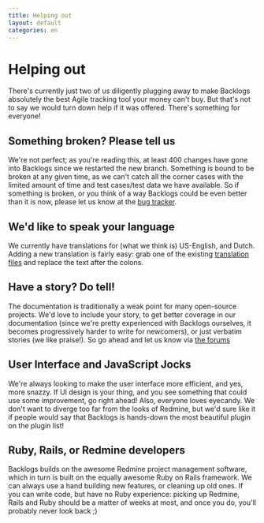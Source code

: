 ```yaml
---
title: Helping out
layout: default
categories: en
---
```

# Helping out

There's currently just two of us diligently plugging away to make Backlogs absolutely the best Agile tracking tool your money can't buy. But that's not to say we would turn down help if it was offered. There's something for everyone!

## Something broken? Please tell us

We're not perfect; as you're reading this, at least 400 changes have gone into Backlogs since we restarted the new branch. Something is bound to be broken at any given time, as we can't catch all the corner cases with the limited amount of time and test cases/test data we have available. So if something is broken, or you think of a way Backlogs could be even better than it is now, please let us know at the [bug tracker](http://backlogsplugin.morphexchange.com/projects/redmine-backlogs/issues/new).

## We'd like to speak your language

We currently have translations for (what we think is) US-English, and Dutch. Adding a new translation is fairly easy: grab one of the existing [translation files](http://github.com/relaxdiego/redmine_backlogs/tree/master/config/locales/) and replace the text after the colons.

## Have a story? Do tell!

The documentation is traditionally a weak point for many open-source projects. We'd love to include your story, to get better coverage in our documentation (since we're pretty experienced with Backlogs ourselves, it becomes progressively harder to write for newcomers), or just verbatim stories (we like praise!). So go ahead and let us know via [the forums](http://backlogsplugin.morphexchange.com/projects/redmine-backlogs/boards)

## User Interface and JavaScript Jocks

We're always looking to make the user interface more efficient, and yes, more snazzy. If UI design is your thing, and you see something that could use some improvement, go right ahead! Also, everyone loves eyecandy. We don't want to diverge too far from the looks of Redmine, but we'd sure like it if people would say that Backlogs is hands-down the most beautiful plugin on the plugin list!

## Ruby, Rails, or Redmine developers

Backlogs builds on the awesome Redmine project management software, which in turn is built on the equally awesome Ruby on Rails framework. We can always use a hand building new features, or cleaning up old ones. If you can write code, but have no Ruby experience: picking up Redmine, Rails and Ruby should be a matter of weeks at most, and once you do, you'll probably never look back ;)
